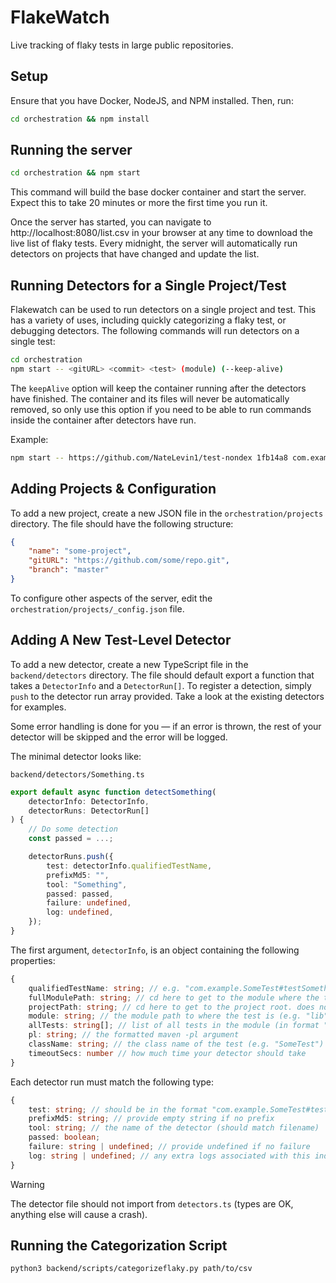 # FlakeWatch

Live tracking of flaky tests in large public repositories.

## Setup

Ensure that you have Docker, NodeJS, and NPM installed. Then, run:

```bash
cd orchestration && npm install
```

## Running the server

```bash
cd orchestration && npm start
```

This command will build the base docker container and start the server. Expect this to take 20 minutes or more the first time you run it.

Once the server has started, you can navigate to http://localhost:8080/list.csv in your browser at any time to download the live list of flaky tests. Every midnight, the server will automatically run detectors on projects that have changed and update the list.

## Running Detectors for a Single Project/Test

Flakewatch can be used to run detectors on a single project and test. This has a variety of uses, including quickly categorizing a flaky test, or debugging detectors. The following commands will run detectors on a single test:

```bash
cd orchestration
npm start -- <gitURL> <commit> <test> (module) (--keep-alive)
```

The `keepAlive` option will keep the container running after the detectors have finished. The container and its files will never be automatically removed, so only use this option if you need to be able to run commands inside the container after detectors have run.

Example:

```bash
npm start -- https://github.com/NateLevin1/test-nondex 1fb14a8 com.example.HmOrderTest#testGetAlphabet
```

## Adding Projects & Configuration

To add a new project, create a new JSON file in the `orchestration/projects` directory. The file should have the following structure:

```json
{
    "name": "some-project",
    "gitURL": "https://github.com/some/repo.git",
    "branch": "master"
}
```

To configure other aspects of the server, edit the `orchestration/projects/_config.json` file.

## Adding A New Test-Level Detector

To add a new detector, create a new TypeScript file in the `backend/detectors` directory. The file should default export a function that takes a `DetectorInfo` and a `DetectorRun[]`. To register a detection, simply `push` to the detector run array provided. Take a look at the existing detectors for examples.

Some error handling is done for you — if an error is thrown, the rest of your detector will be skipped and the error will be logged.

The minimal detector looks like:

`backend/detectors/Something.ts`

```ts
export default async function detectSomething(
    detectorInfo: DetectorInfo,
    detectorRuns: DetectorRun[]
) {
    // Do some detection
    const passed = ...;

    detectorRuns.push({
        test: detectorInfo.qualifiedTestName,
        prefixMd5: "",
        tool: "Something",
        passed: passed,
        failure: undefined,
        log: undefined,
    });
}
```

The first argument, `detectorInfo`, is an object containing the following properties:

```ts
{
    qualifiedTestName: string; // e.g. "com.example.SomeTest#testSomething"
    fullModulePath: string; // cd here to get to the module where the test is. does not end in a slash
    projectPath: string; // cd here to get to the project root. does not end in a slash
    module: string; // the module path to where the test is (e.g. "lib")
    allTests: string[]; // list of all tests in the module (in format "com.example.SomeTest#testSomething")
    pl: string; // the formatted maven -pl argument
    className: string; // the class name of the test (e.g. "SomeTest")
    timeoutSecs: number // how much time your detector should take
}
```

Each detector run must match the following type:

```ts
{
    test: string; // should be in the format "com.example.SomeTest#testSomething". Should always match detectorInfo.qualifiedTestName for single test detectors
    prefixMd5: string; // provide empty string if no prefix
    tool: string; // the name of the detector (should match filename)
    passed: boolean;
    failure: string | undefined; // provide undefined if no failure
    log: string | undefined; // any extra logs associated with this individual run. should be somewhat short
}
```

> [!WARNING]  
> The detector file should not import from `detectors.ts` (types are OK, anything else will cause a crash).

## Running the Categorization Script

```bash
python3 backend/scripts/categorizeflaky.py path/to/csv
```
